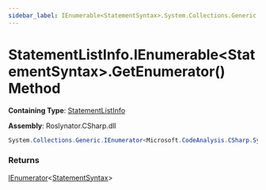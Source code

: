 ```yaml
---
sidebar_label: IEnumerable<StatementSyntax>.System.Collections.Generic.IEnumerable<Microsoft.CodeAnalysis.CSharp.Syntax.StatementSyntax>.GetEnumerator
---
```


# StatementListInfo\.IEnumerable&lt;StatementSyntax&gt;\.GetEnumerator\(\) Method

**Containing Type**: [StatementListInfo](../index.md)

**Assembly**: Roslynator\.CSharp\.dll

```csharp
System.Collections.Generic.IEnumerator<Microsoft.CodeAnalysis.CSharp.Syntax.StatementSyntax> System.Collections.Generic.IEnumerable<Microsoft.CodeAnalysis.CSharp.Syntax.StatementSyntax>.GetEnumerator()
```

### Returns

[IEnumerator](https://docs.microsoft.com/en-us/dotnet/api/system.collections.generic.ienumerator-1)&lt;[StatementSyntax](https://docs.microsoft.com/en-us/dotnet/api/microsoft.codeanalysis.csharp.syntax.statementsyntax)&gt;


